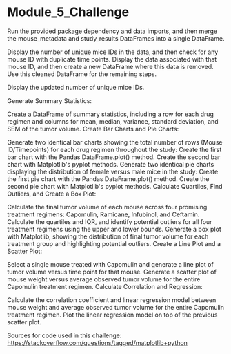 # Module_5_Challenge

Run the provided package dependency and data imports, and then merge the mouse_metadata and study_results DataFrames into a single DataFrame.

Display the number of unique mice IDs in the data, and then check for any mouse ID with duplicate time points. Display the data associated with that mouse ID, and then create a new DataFrame where this data is removed. Use this cleaned DataFrame for the remaining steps.

Display the updated number of unique mice IDs.

Generate Summary Statistics:

Create a DataFrame of summary statistics, including a row for each drug regimen and columns for mean, median, variance, standard deviation, and SEM of the tumor volume.
Create Bar Charts and Pie Charts:

Generate two identical bar charts showing the total number of rows (Mouse ID/Timepoints) for each drug regimen throughout the study:
Create the first bar chart with the Pandas DataFrame.plot() method.
Create the second bar chart with Matplotlib's pyplot methods.
Generate two identical pie charts displaying the distribution of female versus male mice in the study:
Create the first pie chart with the Pandas DataFrame.plot() method.
Create the second pie chart with Matplotlib's pyplot methods.
Calculate Quartiles, Find Outliers, and Create a Box Plot:

Calculate the final tumor volume of each mouse across four promising treatment regimens: Capomulin, Ramicane, Infubinol, and Ceftamin.
Calculate the quartiles and IQR, and identify potential outliers for all four treatment regimens using the upper and lower bounds.
Generate a box plot with Matplotlib, showing the distribution of final tumor volume for each treatment group and highlighting potential outliers.
Create a Line Plot and a Scatter Plot:

Select a single mouse treated with Capomulin and generate a line plot of tumor volume versus time point for that mouse.
Generate a scatter plot of mouse weight versus average observed tumor volume for the entire Capomulin treatment regimen.
Calculate Correlation and Regression:

Calculate the correlation coefficient and linear regression model between mouse weight and average observed tumor volume for the entire Capomulin treatment regimen.
Plot the linear regression model on top of the previous scatter plot.

Sources for code used in this challenge: https://stackoverflow.com/questions/tagged/matplotlib+python
